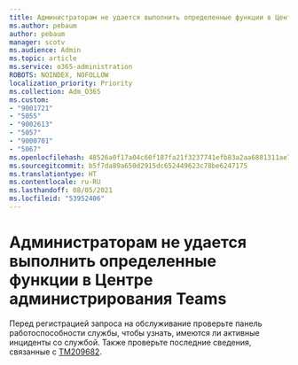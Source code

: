 ```yaml
---
title: Администраторам не удается выполнить определенные функции в Центре администрирования Teams
ms.author: pebaum
author: pebaum
manager: scotv
ms.audience: Admin
ms.topic: article
ms.service: o365-administration
ROBOTS: NOINDEX, NOFOLLOW
localization_priority: Priority
ms.collection: Adm_O365
ms.custom:
- "9001721"
- "5055"
- "9002613"
- "5057"
- "9000701"
- "5067"
ms.openlocfilehash: 48526a0f17a04c60f187fa21f3237741efb83a2aa6881311ae741237bed4d794
ms.sourcegitcommit: b5f7da89a650d2915dc652449623c78be6247175
ms.translationtype: HT
ms.contentlocale: ru-RU
ms.lasthandoff: 08/05/2021
ms.locfileid: "53952406"
---
```

# <a name="admins-unable-to-perform-certain-functions-in-the-teams-admin-center"></a>Администраторам не удается выполнить определенные функции в Центре администрирования Teams

Перед регистрацией запроса на обслуживание проверьте панель работоспособности службы, чтобы узнать, имеются ли активные инциденты со службой. Также проверьте последние сведения, связанные с [TM209682](https://admin.microsoft.com/AdminPortal/Home/#/servicehealth?eventid=TM209682).
